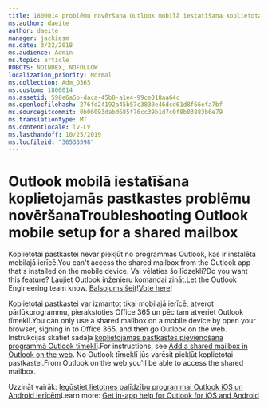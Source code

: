```yaml
---
title: 1800014 problēmu novēršana Outlook mobilā iestatīšana koplietotai pastkastei
ms.author: daeite
author: daeite
manager: jackiesm
ms.date: 3/22/2018
ms.audience: Admin
ms.topic: article
ROBOTS: NOINDEX, NOFOLLOW
localization_priority: Normal
ms.collection: Adm_O365
ms.custom: 1800014
ms.assetid: 598e6a5b-daca-45b8-a1e4-99ce018aa64c
ms.openlocfilehash: 276fd24192a45b57c3830e46dcd61d8f66efa7bf
ms.sourcegitcommit: 0b06093dabd685f76cc39b1d7c0f8b03883b6e79
ms.translationtype: MT
ms.contentlocale: lv-LV
ms.lasthandoff: 10/25/2019
ms.locfileid: "36533598"
---
```

# <a name="troubleshooting-outlook-mobile-setup-for-a-shared-mailbox"></a><span data-ttu-id="c4762-102">Outlook mobilā iestatīšana koplietojamās pastkastes problēmu novēršana</span><span class="sxs-lookup"><span data-stu-id="c4762-102">Troubleshooting Outlook mobile setup for a shared mailbox</span></span>

<span data-ttu-id="c4762-103">Koplietotai pastkastei nevar piekļūt no programmas Outlook, kas ir instalēta mobilajā ierīcē.</span><span class="sxs-lookup"><span data-stu-id="c4762-103">You can't access the shared mailbox from the Outlook app that's installed on the mobile device.</span></span> <span data-ttu-id="c4762-104">Vai vēlaties šo līdzekli?</span><span class="sxs-lookup"><span data-stu-id="c4762-104">Do you want this feature?</span></span> <span data-ttu-id="c4762-105">Ļaujiet Outlook inženieru komandai zināt.</span><span class="sxs-lookup"><span data-stu-id="c4762-105">Let the Outlook Engineering team know.</span></span> <span data-ttu-id="c4762-106">[Balsojums šeit](https://go.microsoft.com/fwlink/?linked=862116)!</span><span class="sxs-lookup"><span data-stu-id="c4762-106">[Vote here](https://go.microsoft.com/fwlink/?linked=862116)!</span></span>
  
<span data-ttu-id="c4762-107">Koplietotai pastkastei var izmantot tikai mobilajā ierīcē, atverot pārlūkprogrammu, pierakstoties Office 365 un pēc tam atveriet Outlook tīmeklī.</span><span class="sxs-lookup"><span data-stu-id="c4762-107">You can only use a shared mailbox on a mobile device by open your browser, signing in to Office 365, and then go Outlook on the web.</span></span> <span data-ttu-id="c4762-108">Instrukcijas skatiet sadaļā [koplietojamās pastkastes pievienošana programmā Outlook tīmeklī](https://support.office.com/article/add-a-shared-mailbox-to-outlook-on-the-web-98b5a90d-4e38-415d-a030-f09a4cd28207).</span><span class="sxs-lookup"><span data-stu-id="c4762-108">For instructions, see [Add a shared mailbox in Outlook on the web](https://support.office.com/article/add-a-shared-mailbox-to-outlook-on-the-web-98b5a90d-4e38-415d-a030-f09a4cd28207).</span></span> <span data-ttu-id="c4762-109">No Outlook tīmeklī jūs varēsit piekļūt koplietotai pastkastei.</span><span class="sxs-lookup"><span data-stu-id="c4762-109">From Outlook on the web you'll be able to access the shared mailbox.</span></span>
  
<span data-ttu-id="c4762-110">Uzzināt vairāk: [Iegūstiet lietotnes palīdzību programmai Outlook iOS un Android ierīcēm](https://support.office.com/article/Get-in-app-help-for-Outlook-for-iOS-and-Android-218a22d1-9fa5-4889-b689-de1c63493243)</span><span class="sxs-lookup"><span data-stu-id="c4762-110">Learn more: [Get in-app help for Outlook for iOS and Android](https://support.office.com/article/Get-in-app-help-for-Outlook-for-iOS-and-Android-218a22d1-9fa5-4889-b689-de1c63493243)</span></span>
  

